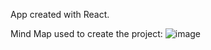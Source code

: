 App created with React.

Mind Map used to create the project:
![image](https://github.com/caio-andres/mentoring-landing-page/assets/138927547/68796a98-1fe8-4f7b-b285-4ddd7a372af1)
